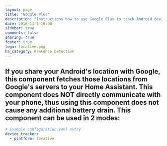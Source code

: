 ```yaml
---
layout: page
title: "Google Plus"
description: "Instructions how to use Google Plus to track Android devices in Home Assistant."
date: 2016-11-1 19:00
sidebar: true
comments: false
sharing: true
footer: true
logo: locative.png
ha_category: Presence Detection
---
```

If you share your Android's location with Google, this component fetches those locations from Google's servers to your Home Assistant. This component does NOT directly communicate with your phone, thus using this component does not cause any  additional battery drain.
This component can be used in 2 modes: 
- 

```yaml
# Example configuration.yaml entry
device_tracker:
  - platform: locative
```
